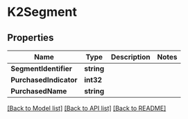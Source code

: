 # K2Segment

## Properties

Name | Type | Description | Notes
------------ | ------------- | ------------- | -------------
**SegmentIdentifier** | **string** |  | 
**PurchasedIndicator** | **int32** |  | 
**PurchasedName** | **string** |  | 

[[Back to Model list]](../README.md#documentation-for-models) [[Back to API list]](../README.md#documentation-for-api-endpoints) [[Back to README]](../README.md)


